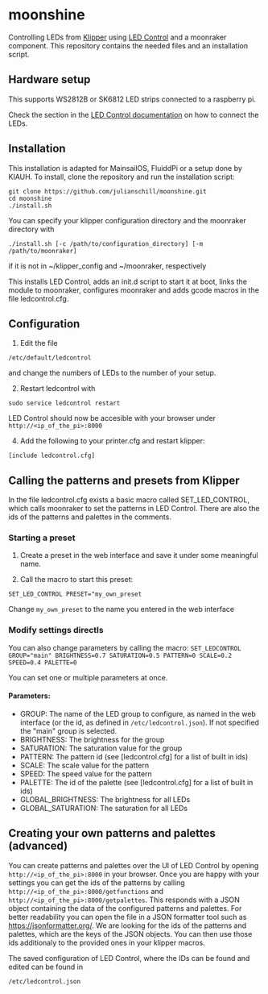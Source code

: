 # moonshine
Controlling LEDs from [Klipper](https://www.klipper3d.org) using [LED Control](https://github.com/jackw01/led-control) and a moonraker component. This repository contains the needed files and an installation script. 

## Hardware setup

This supports WS2812B or SK6812 LED strips connected to a raspberry pi.

Check the section in the [LED Control documentation](https://github.com/jackw01/led-control#hardware-setup) on how to connect the LEDs.

## Installation

This installation is adapted for MainsailOS, FluiddPi or a setup done by KIAUH.
To install, clone the repository and run the installation script:
```
git clone https://github.com/julianschill/moonshine.git
cd moonshine
./install.sh
```

You can specify your klipper configuration directory and the moonraker directory with
```
./install.sh [-c /path/to/configuration_directory] [-m /path/to/moonraker]
```
if it is not in ~/klipper_config and ~/moonraker, respectively

This installs LED Control, adds an init.d script to start it at boot, links the module to moonraker, configures moonraker and adds gcode macros in the file ledcontrol.cfg.

## Configuration

1. Edit the file
```
/etc/default/ledcontrol
```
and change the numbers of LEDs to the number of your setup. 

2. Restart ledcontrol with
```
sudo service ledcontrol restart
```
LED Control should now be accesible with your browser under
```http://<ip_of_the_pi>:8000```

4. Add the following to your printer.cfg and restart klipper:
```
[include ledcontrol.cfg]
```

## Calling the patterns and presets from Klipper

In the file ledcontrol.cfg exists a basic macro called SET_LED_CONTROL, which calls moonraker to set the patterns in LED Control. There are also the ids of the patterns and palettes in the comments.

### Starting a preset

1. Create a preset in the web interface and save it under some meaningful name. 

2. Call the macro to start this preset:

```SET_LED_CONTROL PRESET="my_own_preset```

Change `my_own_preset` to the name you entered in the web interface

### Modify settings directls
You can also change parameters by calling the macro:
```SET_LEDCONTROL GROUP="main" BRIGHTNESS=0.7 SATURATION=0.5 PATTERN=0 SCALE=0.2 SPEED=0.4 PALETTE=0```

You can set one or multiple parameters at once.

#### Parameters:
  * GROUP: The name of the LED group to configure, as named in the web interface (or the id, as defined in `/etc/ledcontrol.json`). If not specified the "main" group is selected.
  * BRIGHTNESS: The brightness for the group
  * SATURATION: The saturation value for the group
  * PATTERN: The pattern id (see [ledcontrol.cfg] for a list of built in ids)
  * SCALE: The scale value for the pattern
  * SPEED: The speed value for the pattern
  * PALETTE: The id of the palette (see [ledcontrol.cfg] for a list of built in ids)
  * GLOBAL_BRIGHTNESS: The brightness for all LEDs
  * GLOBAL_SATURATION: The saturation for all LEDs

## Creating your own patterns and palettes (advanced)

You can create patterns and palettes over the UI of LED Control by opening ```http://<ip_of_the_pi>:8000``` in your browser. Once you are happy with your settings you can get the ids of the patterns by calling ```http://<ip_of_the_pi>:8000/getfunctions``` and ```http://<ip_of_the_pi>:8000/getpalettes```. This responds with a JSON object containing the data of the configured patterns and palettes. For better readability you can open the file in a JSON formatter tool such as https://jsonformatter.org/. We are looking for the ids of the patterns and palettes, which are the keys of the JSON objects. You can then use those ids additionaly to the provided ones in your klipper macros.

The saved configuration of LED Control, where the IDs can be found and edited can be found in 
```
/etc/ledcontrol.json
```


